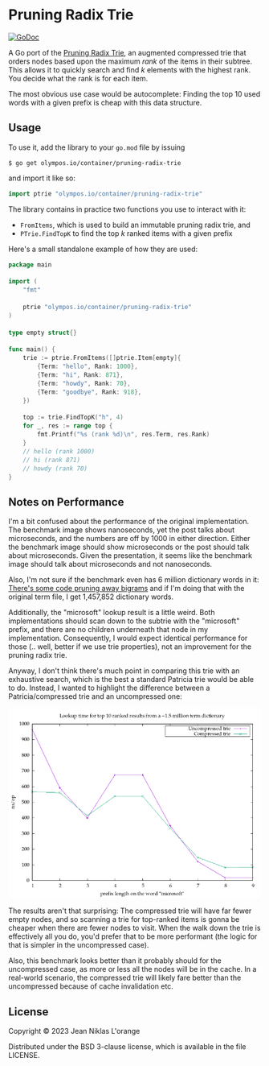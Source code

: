 # Pruning Radix Trie

[![GoDoc](https://godoc.org/olympos.io/container/pruning-radix-trie?status.svg)](https://godoc.org/olympos.io/container/pruning-radix-trie)

A Go port of the [Pruning Radix
Trie](https://github.com/wolfgarbe/PruningRadixTrie), an augmented compressed
trie that orders nodes based upon the maximum _rank_ of the items in their
subtree. This allows it to quickly search and find _k_ elements with the highest
rank. You decide what the rank is for each item.

The most obvious use case would be autocomplete: Finding the top 10 used words
with a given prefix is cheap with this data structure.

## Usage

To use it, add the library to your `go.mod` file by issuing

```shell
$ go get olympos.io/container/pruning-radix-trie
```

and import it like so:

```go
import ptrie "olympos.io/container/pruning-radix-trie"
```

The library contains in practice two functions you use to interact with it:

- `FromItems`, which is used to build an immutable pruning radix trie, and
- `PTrie.FindTopK` to find the top _k_ ranked items with a given prefix

Here's a small standalone example of how they are used:

```go
package main

import (
	"fmt"

	ptrie "olympos.io/container/pruning-radix-trie"
)

type empty struct{}

func main() {
	trie := ptrie.FromItems([]ptrie.Item[empty]{
		{Term: "hello", Rank: 1000},
		{Term: "hi", Rank: 871},
		{Term: "howdy", Rank: 70},
		{Term: "goodbye", Rank: 918},
	})

	top := trie.FindTopK("h", 4)
	for _, res := range top {
		fmt.Printf("%s (rank %d)\n", res.Term, res.Rank)
	}
	// hello (rank 1000)
	// hi (rank 871)
	// howdy (rank 70)
}
```

## Notes on Performance

I'm a bit confused about the performance of the original implementation. The
benchmark image shows nanoseconds, yet the post talks about microseconds, and
the numbers are off by 1000 in either direction. Either the benchmark image
should show microseconds or the post should talk about microseconds. Given the
presentation, it seems like the benchmark image should talk about microseconds
and not nanoseconds.

Also, I'm not sure if the benchmark even has 6 million dictionary words in it:
[There's some code pruning away
bigrams](https://github.com/wolfgarbe/PruningRadixTrie/blob/e86ca38918f03582d9e4316a1d6613986d4b5f82/PruningRadixTrie/PruningRadixTrie.cs#L242-L249)
and if I'm doing that with the original term file, I get 1,457,852 dictionary
words.

Additionally, the "microsoft" lookup result is a little weird. Both
implementations should scan down to the subtrie with the "microsoft" prefix, and
there are no children underneath that node in my implementation. Consequently, I
would expect identical performance for those (.. well, better if we use trie
properties), not an improvement for the pruning radix trie.

Anyway, I don't think there's much point in comparing this trie with an
exhaustive search, which is the best a standard Patricia trie would be able to
do. Instead, I wanted to highlight the difference between a Patricia/compressed
trie and an uncompressed one:

![Compressed vs uncompressed](benchdata/performance.png "Compressed vs uncompressed")

The results aren't that surprising: The compressed trie will have far fewer
empty nodes, and so scanning a trie for top-ranked items is gonna be cheaper
when there are fewer nodes to visit. When the walk down the trie is effectively
all you do, you'd prefer that to be more performant (the logic for that is
simpler in the uncompressed case).

Also, this benchmark looks better than it probably should for the uncompressed
case, as more or less all the nodes will be in the cache. In a real-world
scenario, the compressed trie will likely fare better than the uncompressed
because of cache invalidation etc.

## License

Copyright © 2023 Jean Niklas L'orange

Distributed under the BSD 3-clause license, which is available in the file
LICENSE.
